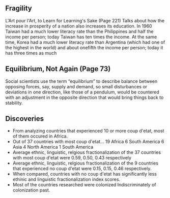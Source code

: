 ##  Fragility
L'Art pour l'Art, to Learn for Learning's Sake (Page 221)
Talks about how the increase in prosperity of a nation also increases its education.
In 1960 Taiwan had a much lower literacy rate than the Philippines and half the income per person;
today Taiwan has ten times the income. At the same time, Korea had a much lower
literacy rate than Argentina (which had one of the highest in the world) and about onefifth the income per person; today it has three times as much

##  Equilibrium, Not Again (Page 73)
Social scientists use the term “equilibrium” to describe balance between opposing
forces, say, supply and demand, so small disturbances or deviations in one direction,
like those of a pendulum, would be countered with an adjustment in the opposite
direction that would bring things back to stability. 

## Discoveries
* From analyzing countries that experienced 10 or more coup d'etat, most of them occured in Africa.
* Out of 37 countries with most coup d'etat...
19 Africa
6 South America
6 Asia
4 North America
1 South America
* Average ethnic, linguistic, relgious fractionalization of the 37 countries with most coup d'etat were 0.59, 0.50, 0.43 respectively
* Average ethnic, linguistic, relgious fractionalization of the 9 countries that experienced no coup d'etat were 0.15, 0.15, 0.46 respectively.
* When compared, countries with no coup d'etat has significantly less ethinic and linguistic fractionalization index scores.
* Most of the countries researched were colonized Indiscriminately of colonization past.

